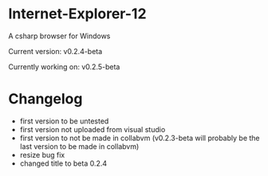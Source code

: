 # Internet-Explorer-12
A csharp browser for Windows

Current version: v0.2.4-beta

Currently working on: v0.2.5-beta

# Changelog
- first version to be untested
- first version not uploaded from visual studio
- first version to not be made in collabvm (v0.2.3-beta will probably be the last version to be made in collabvm)
- resize bug fix
- changed title to beta 0.2.4
